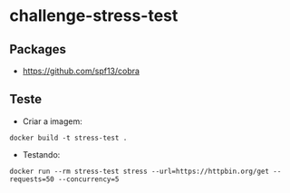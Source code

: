 # challenge-stress-test

## Packages
- https://github.com/spf13/cobra

## Teste
- Criar a imagem:
~~~
docker build -t stress-test .
~~~
- Testando:
~~~
docker run --rm stress-test stress --url=https://httpbin.org/get --requests=50 --concurrency=5
~~~